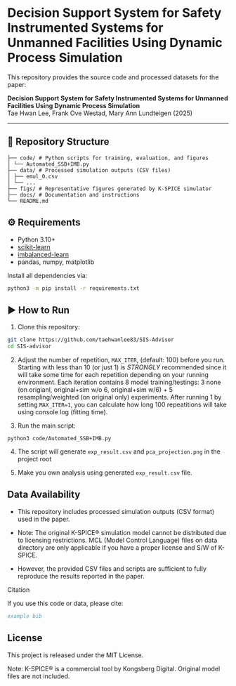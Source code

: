 # Decision Support System for Safety Instrumented Systems for Unmanned Facilities Using Dynamic Process Simulation
This repository provides the source code and processed datasets for the paper:

**Decision Support System for Safety Instrumented Systems for Unmanned Facilities Using Dynamic Process Simulation**  
Tae Hwan Lee, Frank Ove Westad, Mary Ann Lundteigen (2025)  

---

## 📂 Repository Structure
```
├── code/ # Python scripts for training, evaluation, and figures
│ └── Automated_SSB+IMB.py
├── data/ # Processed simulation outputs (CSV files)
│ ├── emul_0.csv
│ └── ...
├── figs/ # Representative figures generated by K-SPICE simulator
├── docs/ # Documentation and instructions
└── README.md
```

## ⚙️ Requirements

- Python 3.10+
- [scikit-learn](https://scikit-learn.org/)
- [imbalanced-learn](https://imbalanced-learn.org/)
- pandas, numpy, matplotlib

Install all dependencies via:

```bash
python3 -m pip install -r requirements.txt
```

## ▶️ How to Run

1. Clone this repository:
```bash
git clone https://github.com/taehwanlee83/SIS-Advisor
cd SIS-advisor
```
2. Adjust the number of repetition, `MAX_ITER`, (default: 100) before you run.
Starting with less than 10 (or just 1) is *STRONGLY* recommended since it will take some time for each repetition depending on your running environment.
Each iteration contains 8 model training/testings: 3 none (on origianl, original+sim w/o 6, original+sim w/6) + 5 resampling/weighted (on original only) experiments.
After running 1 by setting `MAX_ITER=1`, you can calculate how long 100 repeatitions will take using console log (fitting time).

4. Run the main script:
```
python3 code/Automated_SSB+IMB.py
```

4. The script will generate `exp_result.csv` and `pca_projection.png` in the project root

5. Make you own analysis using generated `exp_result.csv` file.

## Data Availability

- This repository includes processed simulation outputs (CSV format) used in the paper.

- Note: The original K-SPICE® simulation model cannot be distributed due to licensing restrictions. MCL (Model Control Language) files on data directory are only applicable if you have a proper license and S/W of K-SPICE.

- However, the provided CSV files and scripts are sufficient to fully reproduce the results reported in the paper.

Citation

If you use this code or data, please cite:
```bibtex
example bib
```
## License

This project is released under the MIT License.

Note: K-SPICE® is a commercial tool by Kongsberg Digital. Original model files are not included.
